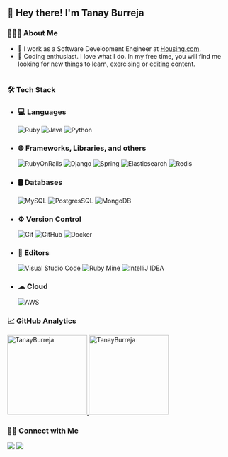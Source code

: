 <h2>👋 Hey there! I'm Tanay Burreja</h2>

<h3>👨🏻‍💻 About Me</h3>

- 🔭 I work as a Software Development Engineer at [Housing.com](https://housing.com/).
- 🤔 Coding enthusiast. I love what I do. In my free time, you will find me looking for new things to learn, exercising or editing content.

# <h3>🛠 Tech Stack</h3>

- ### 💻 Languages
  <img alt="Ruby" src="https://img.shields.io/badge/Ruby-CC342D?style=for-the-badge&logo=ruby&logoColor=white"/>
  <img alt="Java" src="https://img.shields.io/badge/java-%23ED8B00.svg?style=for-the-badge&logo=java&logoColor=white"/>
  <img alt="Python" src="https://img.shields.io/badge/Python-3776AB?style=for-the-badge&logo=python&logoColor=white"/>

- ### 🌐 Frameworks, Libraries, and others
  <img alt="RubyOnRails" src="https://img.shields.io/badge/Ruby_on_Rails-CC0000?style=for-the-badge&logo=ruby-on-rails&logoColor=white"/>
  <img alt="Django" src="https://img.shields.io/badge/Django-092E20?style=for-the-badge&logo=django&logoColor=white"/>
  <img alt="Spring" src="https://img.shields.io/badge/Spring-6DB33F?style=for-the-badge&logo=spring&logoColor=white"/>
  <img alt="Elasticsearch" src="https://img.shields.io/badge/Elasticsearch-005571?style=for-the-badge&logo=elasticsearch&logoColor=white"/>
  <img alt="Redis" src="https://img.shields.io/badge/Redis-DC382D?style=for-the-badge&logo=redis&logoColor=white"/>

- ### 🛢 Databases
  <img alt="MySQL" src="https://img.shields.io/badge/mysql-%2300f.svg?style=for-the-badge&logo=mysql&logoColor=white"/>
  <img alt="PostgresSQL" src="https://img.shields.io/badge/PostgreSQL-336791?style=for-the-badge&logo=postgresql&logoColor=white"/>
  <img alt="MongoDB" src="https://img.shields.io/badge/MongoDB-47A248?style=for-the-badge&logo=mongodb&logoColor=white"/>

- ### ⚙️ Version Control
  <img alt="Git" src="https://img.shields.io/badge/git-%23F05033.svg?style=for-the-badge&logo=git&logoColor=white"/>
  <img alt="GitHub" src="https://img.shields.io/badge/github-%23121011.svg?style=for-the-badge&logo=github&logoColor=white"/>
  <img alt="Docker" src="https://img.shields.io/badge/Docker-2496ED?style=for-the-badge&logo=docker&logoColor=white"/>

- ### 🔧 Editors
  <img alt="Visual Studio Code" src="https://img.shields.io/badge/VisualStudioCode-0078d7.svg?style=for-the-badge&logo=visual-studio-code&logoColor=white"/>
  <img alt="Ruby Mine" src="https://img.shields.io/badge/RubyMine-FF3333?style=for-the-badge&logo=rubymine&logoColor=white"/>
  <img alt="IntelliJ IDEA" src="https://img.shields.io/badge/IntelliJ%20IDEA-000000?style=for-the-badge&logo=intellij-idea&logoColor=white"/>

- ### ☁ Cloud
  <img alt="AWS" src="https://img.shields.io/badge/AWS-232F3E?style=for-the-badge&logo=amazon-aws&logoColor=white"/>

<h3>📈 GitHub Analytics</h3>

<a href="https://github.com/tanay1298">
  <img height="180em" src="https://github-readme-stats.vercel.app/api?username=tanay1298&show_icons=true&theme=merko&locale=en" alt="TanayBurreja"/>

  <img height="180em" src="https://github-readme-stats.vercel.app/api/top-langs?username=tanay1298&show_icons=true&theme=tokyonight&locale=en&layout=compact" alt="TanayBurreja"/>
</a>

<br/>

<h3>🤝🏻 Connect with Me</h3>

<p align="left">
  <a href="https://www.linkedin.com/in/tanay-burreja-3a4274185/"><img src="https://img.shields.io/badge/-Tanay%20Burreja-0077B5?style=flat&logo=Linkedin&logoColor=white"/></a>
  <a href="mailto:tanay.burreja12@gmail.com"><img src="https://img.shields.io/badge/-tanay.burreja12@gmail.com-D14836?style=flat&logo=Gmail&logoColor=white"/></a>
</p>

